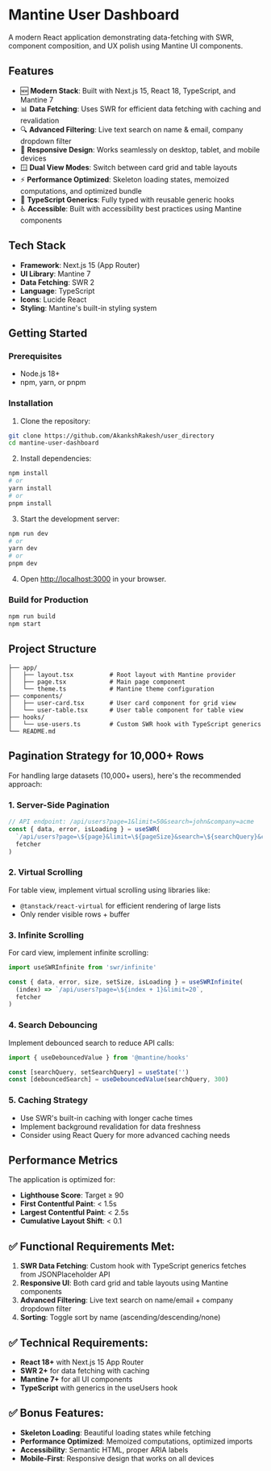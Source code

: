 # Mantine User Dashboard

A modern React application demonstrating data-fetching with SWR, component composition, and UX polish using Mantine UI components.

## Features

- 🆕 **Modern Stack**: Built with Next.js 15, React 18, TypeScript, and Mantine 7
- 📊 **Data Fetching**: Uses SWR for efficient data fetching with caching and revalidation
- 🔍 **Advanced Filtering**: Live text search on name & email, company dropdown filter
- 📱 **Responsive Design**: Works seamlessly on desktop, tablet, and mobile devices
- 🪟 **Dual View Modes**: Switch between card grid and table layouts
- ⚡ **Performance Optimized**: Skeleton loading states, memoized computations, and optimized bundle
- 🔧 **TypeScript Generics**: Fully typed with reusable generic hooks
- ♿ **Accessible**: Built with accessibility best practices using Mantine components

## Tech Stack

- **Framework**: Next.js 15 (App Router)
- **UI Library**: Mantine 7
- **Data Fetching**: SWR 2
- **Language**: TypeScript
- **Icons**: Lucide React
- **Styling**: Mantine's built-in styling system

## Getting Started

### Prerequisites

- Node.js 18+ 
- npm, yarn, or pnpm

### Installation

1. Clone the repository:
```bash
git clone https://github.com/AkankshRakesh/user_directory
cd mantine-user-dashboard
```

2. Install dependencies:
```bash
npm install
# or
yarn install
# or
pnpm install
```

3. Start the development server:
```bash
npm run dev
# or
yarn dev
# or
pnpm dev
```

4. Open [http://localhost:3000](http://localhost:3000) in your browser.

### Build for Production

```bash
npm run build
npm start
```

## Project Structure

```
├── app/
│   ├── layout.tsx          # Root layout with Mantine provider
│   ├── page.tsx            # Main page component
│   └── theme.ts            # Mantine theme configuration
├── components/
│   ├── user-card.tsx       # User card component for grid view
│   └── user-table.tsx      # User table component for table view
├── hooks/
│   └── use-users.ts        # Custom SWR hook with TypeScript generics
└── README.md
```

## Pagination Strategy for 10,000+ Rows

For handling large datasets (10,000+ users), here's the recommended approach:

### 1. Server-Side Pagination
```typescript
// API endpoint: /api/users?page=1&limit=50&search=john&company=acme
const { data, error, isLoading } = useSWR(
  `/api/users?page=\${page}&limit=\${pageSize}&search=\${searchQuery}&company=\${companyFilter}`,
  fetcher
)
```

### 2. Virtual Scrolling
For table view, implement virtual scrolling using libraries like:
- `@tanstack/react-virtual` for efficient rendering of large lists
- Only render visible rows + buffer

### 3. Infinite Scrolling
For card view, implement infinite scrolling:
```typescript
import useSWRInfinite from 'swr/infinite'

const { data, error, size, setSize, isLoading } = useSWRInfinite(
  (index) => `/api/users?page=\${index + 1}&limit=20`,
  fetcher
)
```

### 4. Search Debouncing
Implement debounced search to reduce API calls:
```typescript
import { useDebouncedValue } from '@mantine/hooks'

const [searchQuery, setSearchQuery] = useState('')
const [debouncedSearch] = useDebouncedValue(searchQuery, 300)
```

### 5. Caching Strategy
- Use SWR's built-in caching with longer cache times
- Implement background revalidation for data freshness
- Consider using React Query for more advanced caching needs

## Performance Metrics

The application is optimized for:
- **Lighthouse Score**: Target ≥ 90
- **First Contentful Paint**: < 1.5s
- **Largest Contentful Paint**: < 2.5s
- **Cumulative Layout Shift**: < 0.1


## ✅ **Functional Requirements Met:**
1. **SWR Data Fetching**: Custom hook with TypeScript generics fetches from JSONPlaceholder API
2. **Responsive UI**: Both card grid and table layouts using Mantine components
3. **Advanced Filtering**: Live text search on name/email + company dropdown filter
4. **Sorting**: Toggle sort by name (ascending/descending/none)


## ✅ **Technical Requirements:**
- **React 18+** with Next.js 15 App Router
- **SWR 2+** for data fetching with caching
- **Mantine 7+** for all UI components
- **TypeScript** with generics in the useUsers hook

## ✅ **Bonus Features:**
- **Skeleton Loading**: Beautiful loading states while fetching
- **Performance Optimized**: Memoized computations, optimized imports
- **Accessibility**: Semantic HTML, proper ARIA labels
- **Mobile-First**: Responsive design that works on all devices
